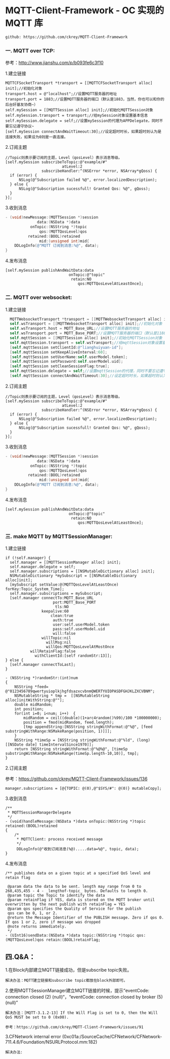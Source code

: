 # MQTT-Client-Framework - OC 实现的 MQTT 库

    github: https://github.com/ckrey/MQTT-Client-Framework
    
### 一. MQTT over TCP:
参考：http://www.jianshu.com/p/b093fe6c3f10

1.建立链接
```
MQTTCFSocketTransport *transport = [[MQTTCFSocketTransport alloc] init];//初始化对象
transport.host = @"localhost";//设置MQTT服务器的地址
transport.port = 1883;//设置MQTT服务器的端口（默认是1883，当然，你也可以和你的后台好基友协商~）
self.mySession = [[MQTTSession alloc] init];//初始化MQTTSession对象
self.mySession.transport = transport;//给mySession对象设置基本信息
self.mySession.delegate = self;//设置mySession的代理为APPDelegate，同时不要忘记遵守协议~
[self.mySession connectAndWaitTimeout:30];//设定超时时长，如果超时则认为是连接失败，如果设为0则是一直连接。
```
2.订阅主题

```
//Topic则表示要订阅的主题，Level（qosLevel）表示消息等级。
[self.mySession subscribeToTopic:@"example/#" 
                         atLevel:2 
                subscribeHandler:^(NSError *error, NSArray*gQoss) {
  if (error) {
      NSLog(@"Subscription failed %@", error.localizedDescription);
  } else {
      NSLog(@"Subscription sucessfull! Granted Qos: %@", gQoss);
  }
}];

```
3.收到消息


```Objective-C
- (void)newMessage:(MQTTSession *)session
              data:(NSData *)data
           onTopic:(NSString *)topic
               qos:(MQTTQosLevel)qos
          retained:(BOOL)retained
               mid:(unsigned int)mid{
    DDLogInfo(@"MQTT 订阅到消息:%@", data);
}
```

4.发布消息
```
[self.mySession publishAndWaitData:data
                            onTopic:@"topic"
                             retain:NO
                                qos:MQTTQosLevelAtLeastOnce];
```


### 二. MQTT over websocket:

1.建立链接
  ```Objective-C
    MQTTWebsocketTransport *transport = [[MQTTWebsocketTransport alloc] init];//初始化对象
    self.wsTransport = [[MQTTWebsocketTransport alloc] init];//初始化对象
    self.wsTransport.host = MQTT_Base_URL;//设置MQTT服务器的地址
    self.wsTransport.port = MQTT_Base_PORT;//设置MQTT服务器的端口（默认是11883，当然，你也可以和你的后台好基友协商~）
    self.mqttSession = [[MQTTSession alloc] init];//初始化MQTTSession对象
    self.mqttSession.transport = self.wsTransport;//给mqttSession对象设置基本信息
    [self.mqttSession setClientId:@"lianghuiyuan-id"];
    [self.mqttSession setKeepAliveInterval:60];
    [self.mqttSession setUserName:self.userModel.token];
    [self.mqttSession setPassword:self.userModel.uid];
    [self.mqttSession setCleanSessionFlag:true];
    self.mqttSession.delegate = self;//设置mqttSession的代理，同时不要忘记遵守协议~
    [self.mqttSession connectAndWaitTimeout:30];//设定超时时长，如果超时则认为是连接失败，如果设为0则是一直连接。
  ```

2.订阅主题

```
//Topic则表示要订阅的主题，Level（qosLevel）表示消息等级。
[self.mySession subscribeToTopic:@"example/#" 
                         atLevel:2 
                subscribeHandler:^(NSError *error, NSArray*gQoss) {
  if (error) {
      NSLog(@"Subscription failed %@", error.localizedDescription);
  } else {
      NSLog(@"Subscription sucessfull! Granted Qos: %@", gQoss);
  }
}];

```
3.收到消息


```Objective-C
- (void)newMessage:(MQTTSession *)session
              data:(NSData *)data
           onTopic:(NSString *)topic
               qos:(MQTTQosLevel)qos
          retained:(BOOL)retained
               mid:(unsigned int)mid{
    DDLogInfo(@"MQTT 订阅到消息:%@", data);
}
```

4.发布消息
```
[self.mySession publishAndWaitData:data
                            onTopic:@"topic"
                             retain:NO
                                qos:MQTTQosLevelAtLeastOnce];
```

### 三. make MQTT by MQTTSessionManager:
1.建立链接
```
if (!self.manager) {
  self.manager = [[MQTTSessionManager alloc] init];
  self.manager.delegate = self;
  self.manager.subscriptions = [[NSMutableDictionary alloc] init];
  NSMutableDictionary *mySubscript = [[NSMutableDictionary alloc]init];
  [mySubscript setValue:@(MQTTQosLevelAtLeastOnce) forKey:Topic_System_Time];
  self.manager.subscriptions = mySubscript;
  [self.manager connectTo:MQTT_Base_URL
                     port:MQTT_Base_PORT
                      tls:NO
                keepalive:60
                    clean:true
                     auth:true
                     user:self.userModel.token
                     pass:self.userModel.uid
                     will:false
                willTopic:nil
                  willMsg:nil
                  willQos:MQTTQosLevelAtMostOnce
           willRetainFlag:false
             withClientId:[self randomStr:13]];
} else {
  [self.manager connectToLast];
}

- (NSString *)randomStr:(int)num
{
    NSString *feed= @"0123456789qwertyuioplkjhgfdsazxcvbnmQWERTYUIOPASDFGHJKLZXCVBNM";
    NSMutableString * tmp =  [[NSMutableString alloc]initWithString:@""];
    double midRandom;
    int position;
    for(int i=0; i<num; i++)  {
        midRandom = ceil((double)(1+arc4random()%99)/100 *100000000);
        position = fmod(midRandom, feed.length);
        [tmp appendString:[NSString stringWithFormat:@"%@", [feed substringWithRange:NSMakeRange(position, 1)]]];
    }
    NSString *timeSp = [NSString stringWithFormat:@"%ld", (long)[[NSDate date] timeIntervalSince1970]];
    return [NSString stringWithFormat:@"%@%@", [timeSp substringWithRange:NSMakeRange(timeSp.length-10,10)], tmp];
}

```

2.订阅主题

参考：https://github.com/ckrey/MQTT-Client-Framework/issues/136
```
manager.subscriptions = [@{TOPIC: @(0),@"$SYS/#": @(0)} mutableCopy];
```

3.收到消息

```
/**
 * MQTTSessionManagerDelegate
 */
- (void)handleMessage:(NSData *)data onTopic:(NSString *)topic retained:(BOOL)retained
{
    /*
     * MQTTClient: process received message
     */
     DDLogInfo(@"收到订阅消息(%@).....data=%@", topic, data);
}
```

4.发布消息
```
/** publishes data on a given topic at a specified QoS level and retain flag

 @param data the data to be sent. length may range from 0 to 268,435,455 - 4 - _lengthof-topic_ bytes. Defaults to length 0.
 @param topic the Topic to identify the data
 @param retainFlag if YES, data is stored on the MQTT broker until overwritten by the next publish with retainFlag = YES
 @param qos specifies the Quality of Service for the publish
 qos can be 0, 1, or 2.
 @return the Message Identifier of the PUBLISH message. Zero if qos 0. If qos 1 or 2, zero if message was dropped
 @note returns immediately.
 */
- (UInt16)sendData:(NSData *)data topic:(NSString *)topic qos:(MQTTQosLevel)qos retain:(BOOL)retainFlag;
```

## 四.Q&A：
1.在Block内部建立MQTT链接成功，但是subscribe topic失败。

    解决办法：MQTT建立链接和subscribe topic都放在block外部即可。
        
2.使用MQTTSessionManager建立MQTT链接的时候，提示“eventCode: connection closed (2) (null)“，“eventCode: connection closed by broker (5) (null)”

    解决办法：[MQTT-3.1.2-13] If the Will Flag is set to 0, then the Will QoS MUST be set to 0 (0x00).
        
    参考：https://github.com/ckrey/MQTT-Client-Framework/issues/91
             
3.CFNetwork internal error (0xc01a:/SourceCache/CFNetwork/CFNetwork-711.4.6/Foundation/NSURLProtocol.mm:182)

    解决办法:
        